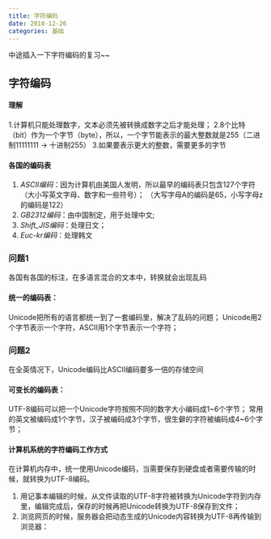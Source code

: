 ```yaml
---
title: 字符编码
date: 2018-12-26
categories: 基础
---
```

中途插入一下字符编码的复习~~

## 字符编码

#### 理解
1.计算机只能处理数字，文本必须先被转换成数字之后才能处理；
2.8个比特（bit）作为一个字节（byte），所以，一个字节能表示的最大整数就是255（二进制11111111 -> 十进制255）
3.如果要表示更大的整数，需要更多的字节

#### 各国的编码表
1. *ASCII编码*：因为计算机由美国人发明，所以最早的编码表只包含127个字符（大小写英文字母、数字和一些符号）；
（大写字母A的编码是65，小写字母z的编码是122）
2. *GB2312编码*：由中国制定，用于处理中文;
3. *Shift_JIS编码*：处理日文；
4. *Euc-kr编码*：处理韩文

### 问题1
各国有各国的标注，在多语言混合的文本中，转换就会出现乱码

#### 统一的编码表：
Unicode把所有的语言都统一到了一套编码里，解决了乱码的问题；
Unicode用2个字节表示一个字符，ASCII用1个字节表示一个字符；

### 问题2
在全英情况下，Unicode编码比ASCII编码要多一倍的存储空间

#### 可变长的编码表：
UTF-8编码可以把一个Unicode字符按照不同的数字大小编码成1~6个字节；
常用的英文被编码成1个字节，汉子被编码成3个字节，很生僻的字符被编码成4~6个字节；

#### 计算机系统的字符编码工作方式
在计算机内存中，统一使用Unicode编码，当需要保存到硬盘或者需要传输的时候，就转换为UTF-8编码。

1. 用记事本编辑的时候，从文件读取的UTF-8字符被转换为Unicode字符到内存里，编辑完成后，保存的时候再把Unicode转换为UTF-8保存到文件；
2. 浏览网页的时候，服务器会把动态生成的Unicode内容转换为UTF-8再传输到浏览器：